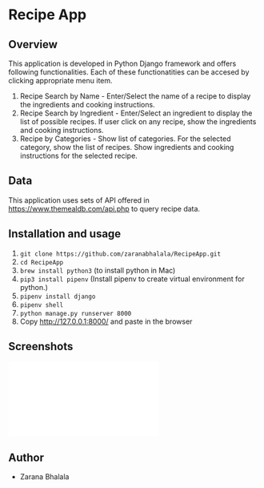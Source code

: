 # Recipe App

## Overview 
This application is developed in Python Django framework and offers following functionalities. Each of these functionatities can be accesed by clicking appropriate menu item.

1. Recipe Search by Name - Enter/Select the name of a recipe to display the ingredients and cooking instructions.
2. Recipe Search by Ingredient - Enter/Select an ingredient to display the list of possible recipes. If user click on any recipe, show the ingredients and cooking instructions.
3. Recipe by Categories - Show list of categories. For the selected category, show the list of recipes. Show ingredients and cooking instructions for the selected recipe.

## Data
This application uses sets of API offered in https://www.themealdb.com/api.php to query recipe data.

## Installation and usage

1. `git clone https://github.com/zaranabhalala/RecipeApp.git`
2. `cd RecipeApp`
3. `brew install python3` (to install python in Mac)
4. `pip3 install pipenv`    (Install pipenv to create virtual environment for python.)
5. `pipenv install django`
6. `pipenv shell`
7. `python manage.py runserver 8000`
8. Copy http://127.0.0.1:8000/  and paste in the browser

## Screenshots
![alt text](./img/searchByRecipeName.img "Search By Recipe Name")

## Author
- Zarana Bhalala

